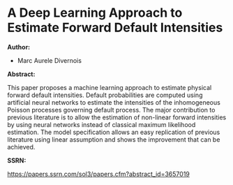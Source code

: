 # A Deep Learning Approach to Estimate Forward Default Intensities
**Author:**
- Marc Aurele Divernois

**Abstract:**

This paper proposes a machine learning approach to estimate physical forward default intensities. Default probabilities are computed using artificial neural networks to estimate the intensities of the inhomogeneous Poisson processes governing default process. The major contribution to previous literature is to allow the estimation of non-linear forward intensities by using neural networks instead of classical maximum likelihood estimation. The model specification allows an easy replication of previous literature using linear assumption and shows the improvement that can be achieved. 

**SSRN:**

https://papers.ssrn.com/sol3/papers.cfm?abstract_id=3657019
